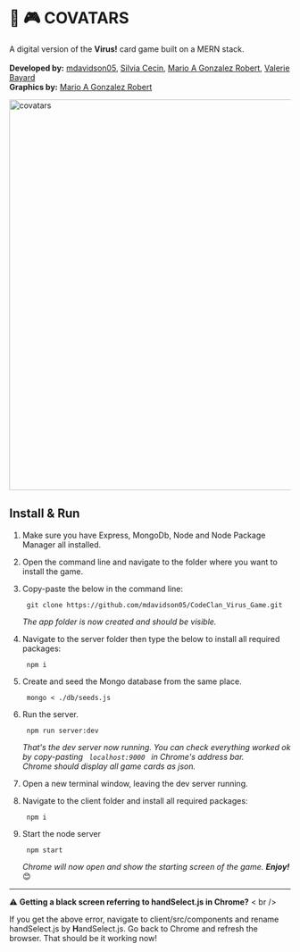 # 🦠 🎮 COVATARS

A digital version of the **Virus!** card game built on a MERN stack.
<br />
<br />
**Developed by:** [mdavidson05](https://github.com/mdavidson05), [Silvia Cecin](https://github.com/Scecin), [Mario A Gonzalez Robert](https://github.com/MagoroGraphics), [Valerie Bayard](https://github.com/Vallalika)
<br />
**Graphics by:** [Mario A Gonzalez Robert](https://github.com/MagoroGraphics)


<img width="700" alt="covatars" src="https://user-images.githubusercontent.com/101068957/173205054-64841028-e4ab-4460-8eb4-a1fd13a4a1ce.png">

## Install & Run
1. Make sure you have Express, MongoDb, Node and Node Package Manager all installed.
2. Open the command line and navigate to the folder where you want to install the game.
3. Copy-paste the below in the command line:

        git clone https://github.com/mdavidson05/CodeClan_Virus_Game.git

    *The app folder is now created and should be visible.*
4. Navigate to the server folder then type the below to install all required packages:

        npm i

5. Create and seed the Mongo database from the same place.

        mongo < ./db/seeds.js

6. Run the server.

        npm run server:dev
   
   *That's the dev server now running. You can check everything worked ok by copy-pasting <code> localhost:9000 </code>  in Chrome's address bar.
   <br />
   Chrome should display all game cards as json.*
 
7. Open a new terminal window, leaving the dev server running.

8. Navigate to the client folder and install all required packages:

        npm i
         
9. Start the node server

        npm start
        
   *Chrome will now open and show the starting screen of the game. **Enjoy!*** 😊
   
<hr />

⚠ **Getting a black screen referring to handSelect.js in Chrome?**
< br />

If you get the above error, navigate to client/src/components and rename handSelect.js by **H**andSelect.js.
Go back to Chrome and refresh the browser. That should be it working now!
